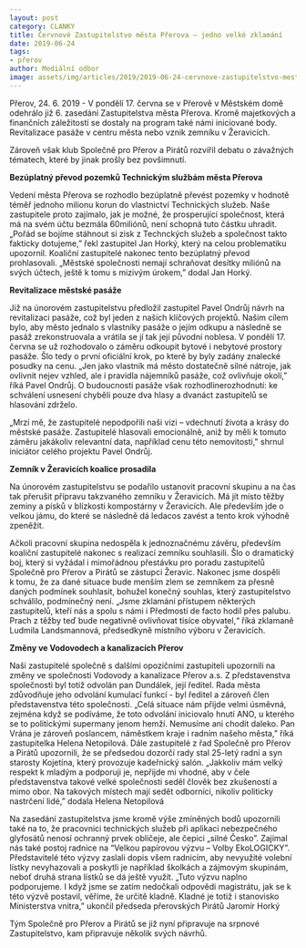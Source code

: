 ```yaml
---
layout: post
category: CLANKY
title: Červnové Zastupitelstvo města Přerova – jedno velké zklamání
date: 2019-06-24
tags: 
- přerov
author: Mediální odbor
image: assets/img/articles/2019/2019-06-24-cervnove-zastupitelstvo-mesta-prerova–jedno-velke-zklamani.jpg  #751x422 pixelu
---
```

Přerov, 24. 6. 2019 - V pondělí 17. června se v Přerově v Městském domě odehrálo již 6. zasedání Zastupitelstva města Přerova. Kromě majetkových a finančních záležitostí se dostaly na program také námi iniciované body. Revitalizace pasáže v centru města nebo vznik zemníku v Žeravicích. 

Zároveň však klub Společně pro Přerov a Pirátů rozvířil debatu o závažných tématech, které by jinak prošly bez povšimnutí.

**Bezúplatný převod pozemků Technickým službám města Přerova**

Vedení města Přerova se rozhodlo bezúplatně převést pozemky v hodnotě téměř jednoho milionu korun do vlastnictví Technických služeb. Naše zastupitele proto zajímalo, jak je možné, že prosperující společnost, která má na svém účtu bezmála 60miliónů, není schopná tuto částku uhradit. „Pořád se bojíme stáhnout si zisk z Technckých služeb a společnost takto fakticky dotujeme,” řekl zastupitel Jan Horký, který na celou problematiku upozornil. Koaliční zastupitelé nakonec tento bezúplatný převod prohlasovali. „Městské společnosti nemají schraňovat desítky miliónů na svých účtech, ještě k tomu s mizivým úrokem,” dodal Jan Horký.

**Revitalizace městské pasáže**

Již na únorovém zastupitelstvu předložil zastupitel Pavel Ondrůj návrh na revitalizaci pasáže, což byl jeden z našich klíčových projektů. Našim cílem bylo, aby město jednalo s vlastníky pasáže o jejím odkupu a následně se pasáž zrekonstruovala a vrátila se jí tak její původní noblesa. V pondělí 17. června se už rozhodovalo o záměru odkoupit bytové i nebytové prostory pasáže. Šlo tedy o první oficiální krok, po které by byly zadány znalecké posudky na cenu. „Jen jako vlastník má město dostatečně silné nátroje, jak ovlivnit nejev vzhled, ale i pravidla nájemníků pasáže, což ovlivňuje okolí,” říká Pavel Ondrůj. O budoucnosti pasáže však rozhodlinerozhodnutí: ke schválení usnesení chyběli pouze dva hlasy a dvanáct zastupitelů se hlasování zdrželo. 

„Mrzí mě, že zastupitelé nepodpořili naši vizi – vdechnutí života a krásy do městské pasáže. Zastupitelé hlasovali emocionálně, aniž by měli k tomuto záměru jakákoliv relevantní data, například cenu této nemovitosti," shrnul iniciátor celého projektu Pavel Ondrůj.

**Zemník v Žeravicích koalice prosadila**

Na únorovém zastupitelstvu se podařilo ustanovit pracovní skupinu a na čas tak přerušit přípravu takzvaného zemníku v Žeravicích. Má jít místo těžby zeminy a písků v blízkosti kompostárny v Žeravicích. Ale především jde o velkou jámu, do které se následně dá ledacos zavést a tento krok výhodně zpeněžit.

Ačkoli pracovní skupina nedospěla k jednoznačnému závěru, především koaliční zastupitelé nakonec s realizací zemníku souhlasili. Šlo o dramatický boj, který si vyžádal i mimořádnou přestávku pro poradu zastupitelů Společně pro Přerov a Pirátů se zástupci Žeravic. Nakonec jsme dospěli k tomu, že za dané situace bude menším zlem se zemníkem za přesně daných podmínek souhlasit, bohužel konečný souhlas, který zastupitelstvo schválilo, podmínečný není. „Jsme zklamáni přístupem některých zastupitelů, kteří nás a spolu s námi i Předmostí de facto hodil přes palubu. Prach z těžby teď bude negativně ovlivňovat tisíce obyvatel,“ říká zklamaně Ludmila Landsmannová, předsedkyně místního výboru v Žeravicích.

**Změny ve Vodovodech a kanalizacích Přerov**

Naši zastupitelé společně s dalšími opozičními zastupiteli upozornili na změny ve společnosti Vodovody a kanalizace Přerov a.s. Z představenstva společnosti byl totiž odvolán pan Dundálek, její ředitel.  Rada města zdůvodňuje jeho odvolání kumulací funkcí - byl ředitel a zároveň člen představenstva této společnosti. „Celá situace nám přijde velmi úsměvná, zejména když se podíváme, že toto odvolání iniciovalo hnutí ANO, u kterého se to politickými supermany jenom hemží. Nemusíme ani chodit daleko. Pan Vrána je zároveň poslancem, náměstkem kraje i radním našeho města,” říká zastupitelka Helena Netopilová. Dále zastupitelé z řad Společně pro Přerov a Pirátů upozornili, že se předsedou dozorčí rady stal 25-letý radní a syn starosty Kojetína, který provozuje kadeřnický salón. „Jakkoliv mám velký respekt k mladým a podporuji je, nepřijde mi vhodné, aby v čele představenstva takové velké společnosti seděl člověk bez zkušeností a mimo obor. Na takových místech mají sedět odborníci, nikoliv politicky nastrčení lidé,” dodala Helena Netopilová

Na zasedání zastupitelstva jsme kromě výše zmíněných bodů upozornili také na to, že pracovnici technických služeb při aplikaci nebezpečného glyfosátů nenosí ochranný prvek obličeje, ale čepici „silné Česko”. Zajímal nás také postoj radnice na “Velkou papírovou výzvu – Volby EkoLOGICKY”. Představitelé této výzvy zaslali dopis všem radnicím, aby nevyužité volební lístky nevyhazovali a poskytli je například školkách a zájmovým skupinám, neboť druhá strana lístků se dá ještě využít. „Tuto výzvu naplno podporujeme. I když jsme se zatím nedočkali odpovědi magistrátu, jak se k této výzvě postavil, věříme, že určitě kladně. Kladné je totiž i stanovisko Ministerstva vnitra,” ukončil předseda přerovských Pirátů Jaromír Horký

Tým Společně pro Přerov a Pirátů se již nyní připravuje na srpnové Zastupitelstvo, kam připravuje několik svých návrhů.
